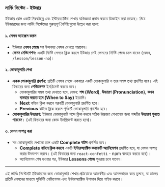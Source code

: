 ### **লার্নিং সিস্টেম - ইউজার**  
ইউজার রোল একটি নিরবচ্ছিন্ন এবং ইন্টারঅ্যাক্টিভ শেখার অভিজ্ঞতা প্রদান করতে ডিজাইন করা হয়েছে। নিচে ইউজারদের জন্য লার্নিং সিস্টেমের গুরুত্বপূর্ণ বৈশিষ্ট্যগুলো উল্লেখ করা হলো:  

#### **১. লেসন অ্যাক্সেস করুন**  
- ইউজার **লেসন পেজে** সব উপলভ্য লেসন দেখতে পারবেন।  
- **লেসন নেভিগেশন:** একটি নির্দিষ্ট লেসনে ক্লিক করলে ইউজার সেই লেসনের নির্দিষ্ট পেজে চলে যাবেন (যেমন, `/lesson/lesson-no`)।  

#### **২. ভোকাবুলারি শেখা**  
- **একক ভোকাবুলারি প্রদর্শন:** প্রতিটি লেসন পেজে একবারে একটি ভোকাবুলারি ও তার সমস্ত তথ্য প্রদর্শিত হবে। এই ফিচারের জন্য **পেজিনেশন** ইমপ্লিমেন্ট করতে হবে।  
  - ভোকাবুলারির সমস্ত তথ্য দেখাতে হবে, যেমন: **শব্দ (Word)**, **উচ্চারণ (Pronunciation)**, **কখন ব্যবহার করতে হবে (When to Say)** ইত্যাদি।  
  - **Next** বাটনে ক্লিক করলে পরবর্তী ভোকাবুলারি প্রদর্শিত হবে।  
  - **Previous** বাটনে ক্লিক করলে পূর্ববর্তী ভোকাবুলারি প্রদর্শিত হবে।  
- **ভোকাবুলারির উচ্চারণ:** ইউজার ভোকাবুলারি শব্দে ক্লিক করলে সঠিক উচ্চারণ শেখানোর জন্য শব্দটির **উচ্চারণ শুনতে পারবেন**। (এই ফিচারের জন্য কোড ইমপ্লিমেন্ট করতে হবে)।  

#### **৩. লেসন সম্পন্ন করা**  
- সব ভোকাবুলারি দেখানো হলে একটি **Complete বাটন** প্রদর্শিত হবে।  
  - **Complete বাটনে ক্লিক করলে** একটি **ইন্টারঅ্যাক্টিভ কনফেটি অ্যানিমেশন** প্রদর্শিত হবে, যা লেসন সম্পন্ন করার উদযাপন করবে। (এই ফিচারের জন্য `react-confetti` - npm ব্যবহার করতে হবে)।  
  - অ্যানিমেশন শেষ হওয়ার পর, ইউজার **Lessons পেজে** পুনরায় চলে যাবেন।  

---  
এই লার্নিং সিস্টেমটি ইউজারদের জন্য ভোকাবুলারি শেখার প্রক্রিয়াকে আকর্ষণীয় এবং আনন্দদায়ক করে তুলবে, যা তাদের প্রতিটি লেসনের মাধ্যমে সুনির্দিষ্ট নেভিগেশন এবং ইন্টারঅ্যাক্টিভ উপাদান দিয়ে গাইড করবে।  